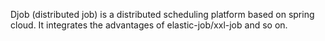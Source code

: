 Djob (distributed job) is a distributed scheduling platform based on spring cloud. It integrates the advantages of elastic-job/xxl-job and so on.